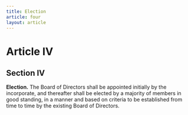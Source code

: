 ```yaml
---
title: Election
article: four
layout: article
---
```

# Article IV
## Section IV

**Election.** The Board of Directors shall be appointed initially by the incorporate, and thereafter shall be elected by a majority of members in good standing, in a manner and based on criteria to be established from time to time by the existing Board of Directors.
